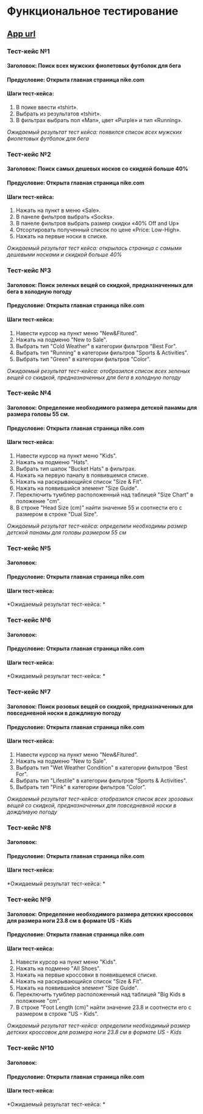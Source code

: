 # Функциональное тестирование
## [App url]([https://www.nike.com/])

### Тест-кейс №1
#### Заголовок: Поиск всех мужских фиолетовых футболок для бега
#### Предусловие: Открыта главная страница nike.com
#### Шаги тест-кейса:
1) В поике ввести «tshirt».  
2) Выбрать из результатов «tshirt».  
3) В фильтрах выбрать пол «Man», цвет «Purple» и тип «Running».  

*Ожидаемый результат тест кейса: появился список всех мужских фиолетовых футболок для бега*

### Тест-кейс №2  
#### Заголовок: Поиск самых дешевых носков со скидкой больше 40%  
#### Предусловие: Открыта главная страница nike.com  
#### Шаги тест-кейса:  
1) Нажать на пункт в меню «Sale».  
2) В панеле фильтров выбрать «Socks».  
3) В панеле фильтров выбрать размер скидки «40% Off and Up»  
4) Отсортировать полученный список по цене «Price: Low-High».  
5) Нажать на первые носки в списке.  
  
*Ожидаемый результат тест кейса: открылась страница с самыми дешевыми носками и скидкой больше 40%*  
  
### Тест-кейс №3  
#### Заголовок: Поиск зеленых вещей со скидкой, предназначенных для бега в холодную погоду  
#### Предусловие: Открыта главная страница nike.com  
#### Шаги тест-кейса:  
1) Навести курсор на пункт меню "New&Fitured".  
2) Нажать на подменю "New to Sale".  
3) Выбрать тип "Cold Weather" в категории фильтров "Best For".  
4) Выбрать тип "Running" в категории фильтров "Sports & Activities".  
5) Выбрать тип "Green" в категории фильтров "Color".  
  
*Ожидаемый результат тест-кейса: отобразился список всех зеленых вещей со скидкой, предназначенных для бега в холодную погоду*  
  
### Тест-кейс №4  
#### Заголовок: Определение необходимого размера детской панамы для размера головы 55 см.  
#### Предусловие: Открыта главная страница nike.com  
#### Шаги тест-кейса:  
1) Навести курсор на пункт меню "Kids".  
2) Нажать на подменю "Hats".  
3) Выбрать тип шапок "Bucket Hats" в фильтрах.  
4) Нажать на первую панапу в появившемся списке.
5) Нажать на раскрывающийся список "Size & Fit".  
6) Нажать на появившийся элемент "Size Guide".  
7) Переключить тумблер расположенный над таблицей "Size Chart" в положение "cm".  
8) В строке "Head Size (cm)" найти значение 55 и соотнести его с размером в строке "Dual Size".  
  
*Ожидаемый результат тест-кейса: определили необходимы размер детской панамы для головы размером 55 см*  
  
### Тест-кейс №5  
#### Заголовок:  
#### Предусловие: Открыта главная страница nike.com  
#### Шаги тест-кейса:  
  
*Ожидаемый результат тест-кейса: *  
  
### Тест-кейс №6  
#### Заголовок:  
#### Предусловие: Открыта главная страница nike.com  
#### Шаги тест-кейса:  
  
*Ожидаемый результат тест-кейса: *  

### Тест-кейс №7  
#### Заголовок: Поиск розовых вещей со скидкой, предназначенных для повседневной носки в дождливую погоду  
#### Предусловие: Открыта главная страница nike.com  
#### Шаги тест-кейса:  
1) Навести курсор на пункт меню "New&Fitured".  
2) Нажать на подменю "New to Sale".  
3) Выбрать тип "Wet Weather Condition" в категории фильтров "Best For".  
4) Выбрать тип "Lifestile" в категории фильтров "Sports & Activities".  
5) Выбрать тип "Pink" в категории фильтров "Color".  
  
*Ожидаемый результат тест-кейса: отобразился список всех зрозовых вещей со скидкой, предназначенных для повседневной носки в дождливую погоду*   

### Тест-кейс №8  
#### Заголовок:  
#### Предусловие: Открыта главная страница nike.com  
#### Шаги тест-кейса:  
  
*Ожидаемый результат тест-кейса: *  

### Тест-кейс №9  
#### Заголовок: Определение необходимого размера детских кроссовок для размера ноги 23.8 см в формате US - Kids  
#### Предусловие: Открыта главная страница nike.com  
#### Шаги тест-кейса:  
1) Навести курсор на пункт меню "Kids".  
2) Нажать на подменю "All Shoes".   
3) Нажать на первые кроссовки в появившемся списке.
5) Нажать на раскрывающийся список "Size & Fit".  
6) Нажать на появившийся элемент "Size Guide".  
7) Переключить тумблер расположенный над таблицей "Big Kids в положение "cm".  
8) В строке "Foot Length (cm)" найти значение 23.8 и соотнести его с размером в строке "US - Kids".  
  
*Ожидаемый результат тест-кейса: определили необходимый размер детских кроссовок для размера ноги 23.8 см в формате US - Kids*  

### Тест-кейс №10  
#### Заголовок:  
#### Предусловие: Открыта главная страница nike.com  
#### Шаги тест-кейса:  
  
*Ожидаемый результат тест-кейса: * 
